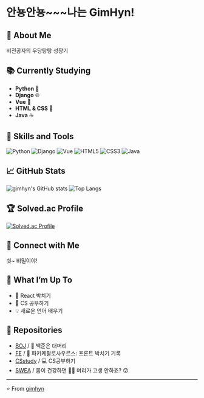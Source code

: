 # 안뇽안뇽~~~나는 GimHyn!

## 🚀 About Me
비전공자의 우당탕탕 성장기

## 📚 Currently Studying
- **Python** 🐍
- **Django** 🌐
- **Vue** 🖖
- **HTML & CSS** 🎨
- **Java** ☕

## 🌟 Skills and Tools 
![Python](https://img.shields.io/badge/Python-3776AB?style=for-the-badge&logo=python&logoColor=white)
![Django](https://img.shields.io/badge/Django-092E20?style=for-the-badge&logo=django&logoColor=white)
![Vue](https://img.shields.io/badge/Vue.js-4FC08D?style=for-the-badge&logo=vue.js&logoColor=white)
![HTML5](https://img.shields.io/badge/HTML5-E34F26?style=for-the-badge&logo=html5&logoColor=white)
![CSS3](https://img.shields.io/badge/CSS3-1572B6?style=for-the-badge&logo=css3&logoColor=white)
![Java](https://img.shields.io/badge/Java-007396?style=for-the-badge&logo=java&logoColor=white)

## 📈 GitHub Stats
![gimhyn's GitHub stats](https://github-readme-stats.vercel.app/api?username=gimhyn&show_icons=true&theme=cobalt)
![Top Langs](https://github-readme-stats.vercel.app/api/top-langs/?username=gimhyn&layout=compact&theme=cobalt)

## 🏆 Solved.ac Profile
[![Solved.ac Profile](http://mazassumnida.wtf/api/v2/generate_badge?boj=hayeonful)](https://solved.ac/hayeonful/)

## 🔗 Connect with Me
쉿~ 비밀이야!

## 🌱 What I’m Up To
- 🦖 React 박치기
- 📖 CS 공부하기
- 💡 새로운 언어 배우기

## 📂 Repositories
- [BOJ](https://github.com/gimhyn/BOJ) / 🐙 백준은 대머리
- [FE](https://github.com/gimhyn/FE) / 🦖 파키케팔로사우르스: 프론트 박치기 기록
- [CSstudy](https://github.com/gimhyn/CSstudy) / 💻 CS공부하기
- [SWEA](https://github.com/gimhyn/SWEA) / 몸이 건강하면 💪🏼 머리가 고생 안하죠? 😜

---

⭐️ From [gimhyn](https://github.com/gimhyn)
